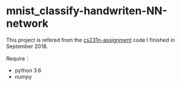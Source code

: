 # mnist_classify-handwriten-NN-network

This project is refered from the [cs231n-assignment](https://github.com/czy97/cs231n) code I finished in September 2018.

Require：
- python 3.6  
- numpy
